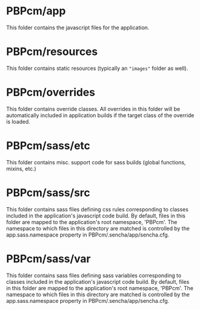 # PBPcm/app

This folder contains the javascript files for the application.

# PBPcm/resources

This folder contains static resources (typically an `"images"` folder as well).

# PBPcm/overrides

This folder contains override classes. All overrides in this folder will be 
automatically included in application builds if the target class of the override
is loaded.

# PBPcm/sass/etc

This folder contains misc. support code for sass builds (global functions, 
mixins, etc.)

# PBPcm/sass/src

This folder contains sass files defining css rules corresponding to classes
included in the application's javascript code build.  By default, files in this 
folder are mapped to the application's root namespace, 'PBPcm'. The
namespace to which files in this directory are matched is controlled by the
app.sass.namespace property in PBPcm/.sencha/app/sencha.cfg. 

# PBPcm/sass/var

This folder contains sass files defining sass variables corresponding to classes
included in the application's javascript code build.  By default, files in this 
folder are mapped to the application's root namespace, 'PBPcm'. The
namespace to which files in this directory are matched is controlled by the
app.sass.namespace property in PBPcm/.sencha/app/sencha.cfg. 
